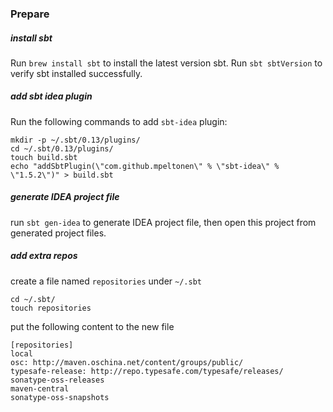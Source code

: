 ### Prepare

##### install sbt
Run `brew install sbt` to install the latest version sbt.
Run `sbt sbtVersion` to verify sbt installed successfully.

##### add sbt idea plugin
Run the following commands to add `sbt-idea` plugin:

```
mkdir -p ~/.sbt/0.13/plugins/
cd ~/.sbt/0.13/plugins/
touch build.sbt
echo "addSbtPlugin(\"com.github.mpeltonen\" % \"sbt-idea\" % \"1.5.2\")" > build.sbt
```

##### generate IDEA project file
run `sbt gen-idea` to generate IDEA project file, then open this project from generated project files.

##### add extra repos
create a file named `repositories` under `~/.sbt`

```
cd ~/.sbt/
touch repositories
```
put the following content to the new file
```
[repositories]
local
osc: http://maven.oschina.net/content/groups/public/
typesafe-release: http://repo.typesafe.com/typesafe/releases/
sonatype-oss-releases
maven-central
sonatype-oss-snapshots
```

